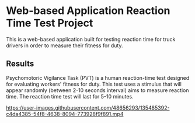 # Web-based Application Reaction Time Test Project
This is a web-based application built for testing reaction time for truck drivers in order to measure their fitness for duty.

## Results
Psychomotoric Vigilance Task (PVT) is a human reaction-time test designed for evaluating workers' fitness for duty. This test uses a stimulus that will appear randomly (between 2-10 seconds interval) aims to measure reaction time. The reaction time test will last for 5-10 minutes.

https://user-images.githubusercontent.com/48656293/135485392-c4da4385-54f8-4638-8094-773928f9f891.mp4


